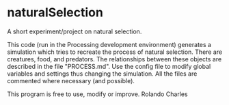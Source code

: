 # naturalSelection
A short experiment/project on natural selection.

This code (run in the Processing development environment) generates a simulation which tries to recreate the process of natural selection.
There are creatures, food, and predators. The relationships between these objects are described in the file "PROCESS.md".
Use the config file to modify global variables and settings thus changing the simulation.
All the files are commented where necessary (and possible).

This program is free to use, modify or improve.
Rolando Charles
